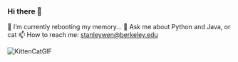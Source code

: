 ### Hi there 👋
🌱 I’m currently rebooting my memory... 
💬 Ask me about Python and Java, or cat
📫 How to reach me: stanleywen@berkeley.edu

![KittenCatGIF](https://user-images.githubusercontent.com/25849344/157385641-08a2d49c-2484-47d0-911e-0e4af9a9e3e6.gif)

<!--
**stanleywen88/stanleywen88** is a ✨ _special_ ✨ repository because its `README.md` (this file) appears on your GitHub profile.

Here are some ideas to get you started:

- 🔭 I’m currently working on ...
- 🌱 I’m currently learning ...
- 👯 I’m looking to collaborate on ...
- 🤔 I’m looking for help with ...
- 
- 📫 How to reach me: ...
- 😄 Pronouns: ...
- ⚡ Fun fact: ...
-->

